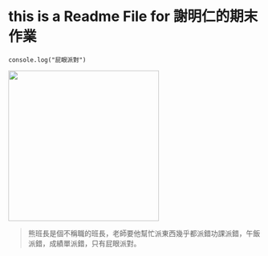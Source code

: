 # this is a Readme File for 謝明仁的期末作業
```javascript=
console.log("屁眼派對")
```
<img src="https://i4.disp.cc/imgur/KGYJi5cl.jpg" width="300px">

> 熊班長是個不稱職的班長，老師要他幫忙派東西幾乎都派錯功課派錯，午飯派錯，成績單派錯，只有屁眼派對。
